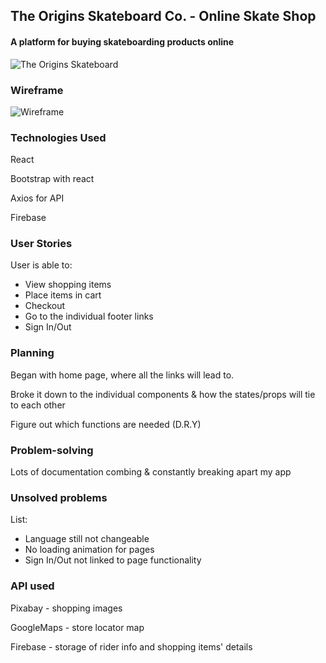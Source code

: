 ## The Origins Skateboard Co. - Online Skate Shop

#### A platform for buying skateboarding products online


![The Origins Skateboard](https://firebasestorage.googleapis.com/v0/b/riders-5712c.appspot.com/o/readmeImg.png?alt=media&token=15aace13-8352-4643-810b-eff7b5c1d8b0)

### **Wireframe**

![Wireframe](https://firebasestorage.googleapis.com/v0/b/riders-5712c.appspot.com/o/Skate%20wireframe.png?alt=media&token=772c3b13-34d8-4316-8c63-a2baaf8ce2f9)

### **Technologies Used**

React

Bootstrap with react

Axios for API

Firebase

### **User Stories**

User is able to:

- View shopping items
- Place items in cart
- Checkout
- Go to the individual footer links
- Sign In/Out


### **Planning**

Began with home page, where all the links will lead to. 

Broke it down to the individual components & how the states/props will tie to each other

Figure out which functions are needed (D.R.Y)

### **Problem-solving**

Lots of documentation combing & constantly breaking apart my app

### **Unsolved problems**

List:

- Language still not changeable 
- No loading animation for pages
- Sign In/Out not linked to page functionality

### **API used**

Pixabay - shopping images

GoogleMaps - store locator map

Firebase - storage of rider info and shopping items' details

